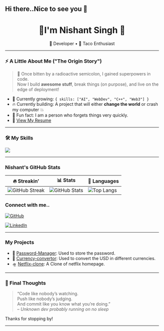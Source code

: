 ## Hi there..Nice to see you 👋

<h1 align="center"> 👋I'm Nishant Singh 🎉</h1>
<p align="center">
  🚀 Developer • 🌮 Taco Enthusiast
</p>

---

### ⚡ A Little About Me ("The Origin Story")
> 🧬 Once bitten by a radioactive semicolon, I gained superpowers in code.  
Now I build **awesome stuff**, break things (on purpose), and live on the edge of deployment! 

- 🌱 Currently growing: `{ skills: ["AI", "WebDev", "C++", "Web3"] }`
- 🔥 Currently building: A project that will either **change the world** or crash my computer 💥
- 🤔 Fun fact: I am a person who forgets things very quickly.
- 📄 [View My Resume](https://yourdomain.com/your-resume.pdf)


---

### 🛠️ My Skills

<div>
  <img src="https://skillicons.dev/icons?i=js,react,html,css,tailwind,nodejs,python,java,git,sqlite,mongodb&perline=8" />
</div>

---

### Nishant's GitHub Stats

| 🔥 Streakin’ | 📊 Stats | 🧠 Languages |
|--------------|-----------|-------------|
| ![GitHub Streak](https://streak-stats.demolab.com?user=Nixantsingh943&theme=tokyonight&hide_border=true) | ![GitHub Stats](https://github-readme-stats.vercel.app/api?username=Nixantsingh943&show_icons=true&theme=radical) | ![Top Langs](https://github-readme-stats.vercel.app/api/top-langs/?username=Nixantsingh943&layout=compact&theme=radical) |



### Connect with me..

[![GitHub](https://img.shields.io/badge/GitHub-Profile-181717?style=for-the-badge&logo=github)](https://github.com/Nixantsingh943)

[![LinkedIn](https://img.shields.io/badge/-linkedin%20style=for-the-badge&logo=linkedin&logoColor=white)](www.linkedin.com/in/nishant-singh-586315325)



---

###  My Projects

- 🐸 [Password-Manager](https://github.com/Nixantsingh943/passPySafe): Used to store the password.
- 🧠 [Currency-convertor](https://github.com/Nixantsingh943/simple_Currency-convertor): Used to convert the USD in different currencies.
- 🛸 [Netflix-clone](https://github.com/Nixantsingh943/Netflix_clone): A Clone of netflix homepage.

---

### 🧃 Final Thoughts

> “Code like nobody’s watching.  
> Push like nobody’s judging.  
> And commit like you know what you’re doing.”  
> – *Unknown dev probably running on no sleep*

Thanks for stopping by!

---





